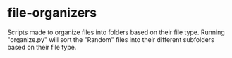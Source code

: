 # file-organizers
Scripts made to organize files into folders based on their file type. Running "organize.py" will sort the "Random" files into their different subfolders based on their file type.

